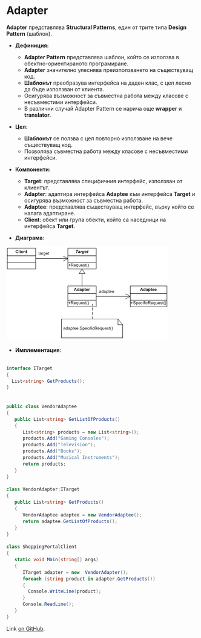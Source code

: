 # Adapter

**Adapter** представлява **Structural Patterns**, един от трите типа **Design Pattern** (шаблон).

*  __Дефиниция:__
    * __Adapter Pattern__ представлява шаблон, който се използва в обектно-ориентираното програмиране.
    * __Adapter__ значително улеснява преизползването на съществуващ код.
    * __Шаблонът__ преобразува интерфейса на даден клас, с цел лесно да бъде използван от клиента.
    * Осигурява възможност за съвместна работа между класове с несъвместими интерфейси.
    * В различни случай Adapter Pattern се нарича още **wrapper** и **translator**.
    
* __Цел__:
    * __Шаблонът__ се ползва с цел повторно използване на вече съществуващ код.
    * Позволява съвместна работа между класове с несъвместими интерфейси.
    
* __Компоненти:__
    * __Target__: представлява специфичния интерфейс, използван от клиентът.
    * __Adapter__: адаптира интерфейса **Adaptee** към интерфейса **Target** и осигурява възможност за съвместна работа.
    * __Adaptee__: представлява съществуващ интерфейс,  върху който се налага адаптиране.
    * __Client__: обект или група обекти, който са наседници на интерфейса **Target**.
    
* __Диаграма__:

 ![StructuralPatterns](images/adapter.jpg)
 
 * __Имплементация__:
 
~~~c#

interface ITarget
{
  List<string> GetProducts();
}


public class VendorAdaptee
{
   public List<string> GetListOfProducts()
   {
      List<string> products = new List<string>();
      products.Add("Gaming Consoles");
      products.Add("Television");
      products.Add("Books");
      products.Add("Musical Instruments");
      return products;
   }
}

class VendorAdapter:ITarget
{
   public List<string> GetProducts()
   {
      VendorAdaptee adaptee = new VendorAdaptee();
      return adaptee.GetListOfProducts();
   }
}

class ShoppingPortalClient
{
   static void Main(string[] args)
   {
      ITarget adapter = new  VendorAdapter();
      foreach (string product in adapter.GetProducts())
      {
        Console.WriteLine(product);
      }
      Console.ReadLine();
   }
}
~~~

Link [on GitHub](https://github.com/NayaIT/High-Quality-Code/blob/master/StructuralPatterns/Adapter.md).
